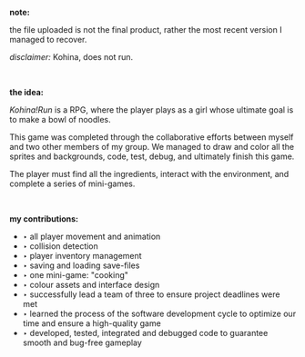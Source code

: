 **note:**

the file uploaded is not the final product, rather the most recent version I managed to recover.

*disclaimer:* Kohina, does not run.

<br>

**the idea:** 

*Kohina!Run* is a RPG, where the player plays as a girl whose ultimate goal is to make a bowl of noodles. 

This game was completed through the collaborative efforts between myself and two other members of my group. We managed to draw and color all the sprites and backgrounds, code, test, debug, and ultimately finish this game.

The player must find all the ingredients, interact with the environment, and complete a series of mini-games.

<br>

**my contributions:**

- ‣ all player movement and animation
- ‣ collision detection
- ‣ player inventory management
- ‣ saving and loading save-files
- ‣ one mini-game: "cooking"
- ‣ colour assets and interface design
- ‣ successfully lead a team of three to ensure project deadlines were met
- ‣ learned the process of the software development cycle to optimize our time and ensure a high-quality game
- ‣ developed, tested, integrated and debugged code to guarantee smooth and bug-free gameplay

